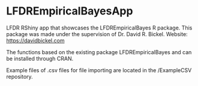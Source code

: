 # LFDREmpiricalBayesApp
LFDR RShiny app that showcases the LFDREmpiricalBayes R package. 
This package was made under the supervision of Dr. David R. Bickel. 
Website: https://davidbickel.com

The functions based on the existing package LFDREmpiricalBayes and can be installed through CRAN. 

Example files of .csv files for file importing are located in the /ExampleCSV repository. 


